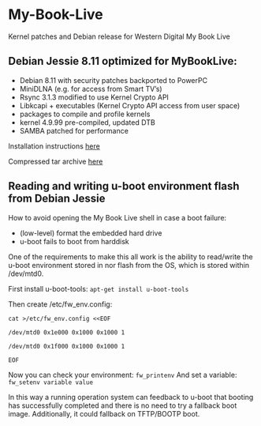 # My-Book-Live
Kernel patches and Debian release for Western Digital My Book Live
## Debian Jessie 8.11 optimized for MyBookLive: ##


* Debian 8.11 with security patches backported to PowerPC
* MiniDLNA (e.g. for access from Smart TV’s)
* Rsync 3.1.3 modified to use Kernel Crypto API
* Libkcapi + executables (Kernel Crypto API access from user space)
* packages to compile and profile kernels
* kernel 4.9.99 pre-compiled, updated DTB
* SAMBA patched for performance

Installation instructions [here](https://drive.google.com/open?id=1xaSLBwQVS4h4scVBxDGTdkvvZ8WYBfLE)
 
Compressed tar archive [here](https://drive.google.com/open?id=1JIxsm7rw0dInq5XE2C5nBjtVbGqGfVes)


## Reading and writing u-boot environment flash from Debian Jessie ##
How to avoid opening the My Book Live shell in case a boot failure:
* (low-level) format the embedded hard drive
* u-boot fails to boot from harddisk 

One of the requirements to make this all work is the ability to read/write the u-boot environment stored in nor flash from the OS, which is stored within /dev/mtd0.

First install u-boot-tools:
`apt-get install u-boot-tools`

Then create /etc/fw_env.config:

`cat >/etc/fw_env.config <<EOF`

`/dev/mtd0 0x1e000 0x1000 0x1000 1` 

`/dev/mtd0 0x1f000 0x1000 0x1000 1` 

`EOF`

Now you can check your environment: 
`fw_printenv`
And set a variable: 
`fw_setenv variable value`

In this way a running operation system can feedback to u-boot that booting has successfully completed and there is no need to try a fallback boot image.  Additionally, it could fallback on TFTP/BOOTP boot.
